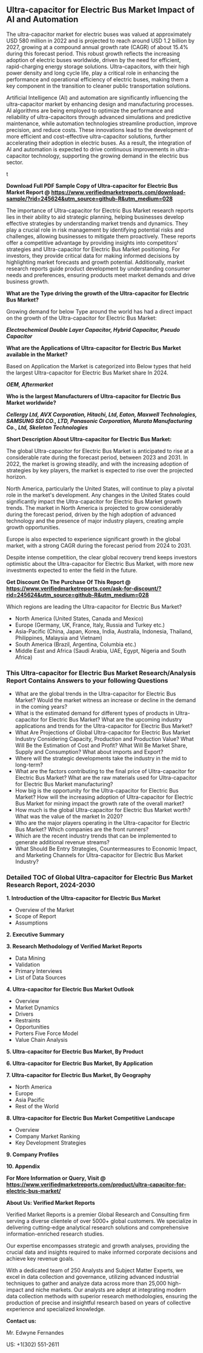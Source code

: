 <h2>Ultra-capacitor for Electric Bus Market Impact of AI and Automation</h2><p>The ultra-capacitor market for electric buses was valued at approximately USD 580 million in 2022 and is projected to reach around USD 1.2 billion by 2027, growing at a compound annual growth rate (CAGR) of about 15.4% during this forecast period. This robust growth reflects the increasing adoption of electric buses worldwide, driven by the need for efficient, rapid-charging energy storage solutions. Ultra-capacitors, with their high power density and long cycle life, play a critical role in enhancing the performance and operational efficiency of electric buses, making them a key component in the transition to cleaner public transportation solutions.</p><p>Artificial Intelligence (AI) and automation are significantly influencing the ultra-capacitor market by enhancing design and manufacturing processes. AI algorithms are being employed to optimize the performance and reliability of ultra-capacitors through advanced simulations and predictive maintenance, while automation technologies streamline production, improve precision, and reduce costs. These innovations lead to the development of more efficient and cost-effective ultra-capacitor solutions, further accelerating their adoption in electric buses. As a result, the integration of AI and automation is expected to drive continuous improvements in ultra-capacitor technology, supporting the growing demand in the electric bus sector.</p>t</p><p id="" class=""><strong>Download Full PDF Sample Copy of Ultra-capacitor for Electric Bus Market Report @ <a href="https://www.verifiedmarketreports.com/download-sample/?rid=245624&utm_source=github-R&utm_medium=028" target="_blank">https://www.verifiedmarketreports.com/download-sample/?rid=245624&utm_source=github-R&utm_medium=028</a></strong></p><p>The importance of&nbsp;Ultra-capacitor for Electric Bus Market research reports lies in their ability to aid strategic planning, helping businesses develop effective strategies by understanding market trends and dynamics. They play a crucial role in risk management by identifying potential risks and challenges, allowing businesses to mitigate them proactively. These reports offer a competitive advantage by providing insights into competitors' strategies and Ultra-capacitor for Electric Bus Market positioning. For investors, they provide critical data for making informed decisions by highlighting market forecasts and growth potential. Additionally, market research reports guide product development by understanding consumer needs and preferences, ensuring products meet market demands and drive business growth.</p><p><strong>What are the&nbsp;Type driving the growth of the Ultra-capacitor for Electric Bus Market?</strong></p><p id="" class="">Growing demand for below Type around the world has had a direct impact on the growth of the Ultra-capacitor for Electric Bus Market:</p><em><strong>Electrochemical Double Layer Capacitor, Hybrid Capacitor, Pseudo Capacitor</strong></em></p><strong>What are the&nbsp;Applications&nbsp;of Ultra-capacitor for Electric Bus Market available in the Market?</strong></p><p id="" class="">Based on Application the Market is categorized into Below types that held the largest Ultra-capacitor for Electric Bus Market share In 2024.</p><em><strong>OEM, Aftermarket</strong></em></p><strong>Who is the largest Manufacturers of Ultra-capacitor for Electric Bus Market worldwide?</strong></p><p><em><strong>Cellergy Ltd, AVX Corporation, Hitachi, Ltd, Eaton, Maxwell Technologies, SAMSUNG SDI CO., LTD, Panasonic Corporation, Murata Manufacturing Co., Ltd, Skeleton Technologies</strong></em></p><p id="" class=""><strong>Short Description About Ultra-capacitor for Electric Bus Market:</strong></p><p>The global Ultra-capacitor for Electric Bus Market is anticipated to rise at a considerable rate during the forecast period, between 2023 and 2031. In 2022, the market is growing steadily, and with the increasing adoption of strategies by key players, the market is expected to rise over the projected horizon.</p><p>North America, particularly the United States, will continue to play a pivotal role in the market's development. Any changes in the United States could significantly impact the Ultra-capacitor for Electric Bus Market growth trends. The market in North America is projected to grow considerably during the forecast period, driven by the high adoption of advanced technology and the presence of major industry players, creating ample growth opportunities.</p><p>Europe is also expected to experience significant growth in the global market, with a strong CAGR during the forecast period from 2024 to 2031.</p><p>Despite intense competition, the clear global recovery trend keeps investors optimistic about the Ultra-capacitor for Electric Bus Market, with more new investments expected to enter the field in the future.</p><p id="" class=""><strong>Get Discount On The Purchase Of This Report @ <a href="https://www.verifiedmarketreports.com/ask-for-discount/?rid=245624&utm_source=github-R&utm_medium=028" target="_blank">https://www.verifiedmarketreports.com/ask-for-discount/?rid=245624&utm_source=github-R&utm_medium=028</a></strong></p>Which regions are leading the Ultra-capacitor for Electric Bus Market?</p><ul><li>North America (United States, Canada and Mexico)</li><li>Europe (Germany, UK, France, Italy, Russia and Turkey etc.)</li><li>Asia-Pacific (China, Japan, Korea, India, Australia, Indonesia, Thailand, Philippines, Malaysia and Vietnam)</li><li>South America (Brazil, Argentina, Columbia etc.)</li><li>Middle East and Africa (Saudi Arabia, UAE, Egypt, Nigeria and South Africa)</li></ul><h3 id="" class="">This Ultra-capacitor for Electric Bus Market Research/Analysis Report Contains Answers to your following Questions</h3><ul><li>What are the global trends in the Ultra-capacitor for Electric Bus Market? Would the market witness an increase or decline in the demand in the coming years?</li><li>What is the estimated demand for different types of products in Ultra-capacitor for Electric Bus Market? What are the upcoming industry applications and trends for the Ultra-capacitor for Electric Bus Market?</li><li>What Are Projections of Global Ultra-capacitor for Electric Bus Market Industry Considering Capacity, Production and Production Value? What Will Be the Estimation of Cost and Profit? What Will Be Market Share, Supply and Consumption? What about imports and Export?</li><li>Where will the strategic developments take the industry in the mid to long-term?</li><li>What are the factors contributing to the final price of Ultra-capacitor for Electric Bus Market? What are the raw materials used for Ultra-capacitor for Electric Bus Market manufacturing?</li><li>How big is the opportunity for the Ultra-capacitor for Electric Bus Market? How will the increasing adoption of Ultra-capacitor for Electric Bus Market for mining impact the growth rate of the overall market?</li><li>How much is the global Ultra-capacitor for Electric Bus Market worth? What was the value of the market In 2020?</li><li>Who are the major players operating in the Ultra-capacitor for Electric Bus Market? Which companies are the front runners?</li><li>Which are the recent industry trends that can be implemented to generate additional revenue streams?</li><li>What Should Be Entry Strategies, Countermeasures to Economic Impact, and Marketing Channels for Ultra-capacitor for Electric Bus Market Industry?</li></ul><h3 id="" class="">Detailed TOC of Global Ultra-capacitor for Electric Bus Market Research Report, 2024-2030</h3><p id="" class=""><strong>1. Introduction of the Ultra-capacitor for Electric Bus Market</strong></p><ul><li>Overview of the Market</li><li>Scope of Report</li><li>Assumptions</li></ul><p id="" class=""><strong>2. Executive Summary</strong></p><p id="" class=""><strong>3. Research Methodology of Verified Market Reports</strong></p><ul><li>Data Mining</li><li>Validation</li><li>Primary Interviews</li><li>List of Data Sources</li></ul><p id="" class=""><strong>4. Ultra-capacitor for Electric Bus Market Outlook</strong></p><ul><li>Overview</li><li>Market Dynamics</li><li>Drivers</li><li>Restraints</li><li>Opportunities</li><li>Porters Five Force Model</li><li>Value Chain Analysis</li></ul><p id="" class=""><strong>5. Ultra-capacitor for Electric Bus Market, By Product</strong></p><p id="" class=""><strong>6. Ultra-capacitor for Electric Bus Market, By Application</strong></p><p id="" class=""><strong>7. Ultra-capacitor for Electric Bus Market, By Geography</strong></p><ul><li>North America</li><li>Europe</li><li>Asia Pacific</li><li>Rest of the World</li></ul><p id="" class=""><strong>8. Ultra-capacitor for Electric Bus Market Competitive Landscape</strong></p><ul><li>Overview</li><li>Company Market Ranking</li><li>Key Development Strategies</li></ul><p id="" class=""><strong>9. Company Profiles</strong></p><p id="" class=""><strong>10. Appendix</strong></p><p id="" class=""><strong>For More Information or Query, Visit @ <a href="https://www.verifiedmarketreports.com/product/ultra-capacitor-for-electric-bus-market/" target="_blank">https://www.verifiedmarketreports.com/product/ultra-capacitor-for-electric-bus-market/</a></strong></p><p id="" class=""><strong>About Us: Verified Market Reports</strong></p><p id="" class="">Verified Market Reports is a premier Global Research and Consulting firm serving a diverse clientele of over 5000+ global customers. We specialize in delivering cutting-edge analytical research solutions and comprehensive information-enriched research studies.</p><p id="" class="">Our expertise encompasses strategic and growth analyses, providing the crucial data and insights required to make informed corporate decisions and achieve key revenue goals.</p><p id="" class="">With a dedicated team of 250 Analysts and Subject Matter Experts, we excel in data collection and governance, utilizing advanced industrial techniques to gather and analyze data across more than 25,000 high-impact and niche markets. Our analysts are adept at integrating modern data collection methods with superior research methodologies, ensuring the production of precise and insightful research based on years of collective experience and specialized knowledge.</p><p id="" class=""><strong>Contact us:</strong></p><p id="" class="">Mr. Edwyne Fernandes</p><p id="" class="">US: +1(302) 551-2611</p>